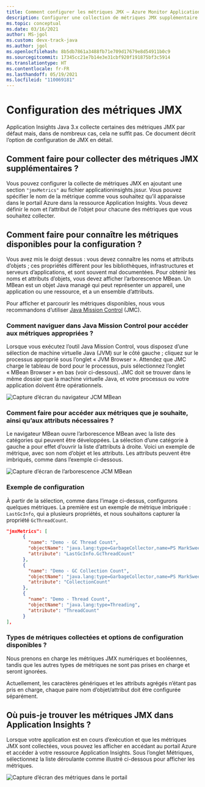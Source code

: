 ```yaml
---
title: Comment configurer les métriques JMX – Azure Monitor Application Insights pour Java
description: Configurer une collection de métriques JMX supplémentaire pour l’agent Java Azure Monitor Application Insights
ms.topic: conceptual
ms.date: 03/16/2021
author: MS-jgol
ms.custom: devx-track-java
ms.author: jgol
ms.openlocfilehash: 8b5db7861a3488fb71e709d17679e8d54911b0c9
ms.sourcegitcommit: 17345cc21e7b14e3e31cbf920f191875bf3c5914
ms.translationtype: HT
ms.contentlocale: fr-FR
ms.lasthandoff: 05/19/2021
ms.locfileid: "110069181"
---
```

# <a name="configuring-jmx-metrics"></a>Configuration des métriques JMX

Application Insights Java 3.x collecte certaines des métriques JMX par défaut mais, dans de nombreux cas, cela ne suffit pas. Ce document décrit l’option de configuration de JMX en détail.

## <a name="how-do-i-collect-additional-jmx-metrics"></a>Comment faire pour collecter des métriques JMX supplémentaires ?

Vous pouvez configurer la collecte de métriques JMX en ajoutant une section ```"jmxMetrics"``` au fichier applicationinsights.jssur. Vous pouvez spécifier le nom de la métrique comme vous souhaitez qu’il apparaisse dans le portail Azure dans la ressource Application Insights. Vous devez définir le nom et l’attribut de l’objet pour chacune des métriques que vous souhaitez collecter.

## <a name="how-do-i-know-what-metrics-are-available-to-configure"></a>Comment faire pour connaître les métriques disponibles pour la configuration ?

Vous avez mis le doigt dessus : vous devez connaître les noms et attributs d’objets ; ces propriétés diffèrent pour les bibliothèques, infrastructures et serveurs d’applications, et sont souvent mal documentées. Pour obtenir les noms et attributs d’objets, vous devez afficher l’arborescence MBean. Un MBean est un objet Java managé qui peut représenter un appareil, une application ou une ressource, et a un ensemble d’attributs. 

Pour afficher et parcourir les métriques disponibles, nous vous recommandons d’utiliser [Java Mission Control](https://www.oracle.com/java/technologies/jdk-mission-control.html) (JMC).

### <a name="how-to-navigate-the-java-mission-control-to-get-to-the-right-metrics"></a>Comment naviguer dans Java Mission Control pour accéder aux métriques appropriées ?

Lorsque vous exécutez l’outil Java Mission Control, vous disposez d’une sélection de machine virtuelle Java (JVM) sur le côté gauche ; cliquez sur le processus approprié sous l’onglet « JVM Browser ». Attendez que JMC charge le tableau de bord pour le processus, puis sélectionnez l’onglet « MBean Browser » en bas (voir ci-dessous). JMC doit se trouver dans le même dossier que la machine virtuelle Java, et votre processus ou votre application doivent être opérationnels.

![Capture d’écran du navigateur JCM MBean](media/java-ipa/jmx/jmc-mbean-browser.png)

### <a name="how-to-get-to-the-metrics-i-want-and-the-necessary-attributes"></a>Comment faire pour accéder aux métriques que je souhaite, ainsi qu’aux attributs nécessaires ?

Le navigateur MBean ouvre l’arborescence MBean avec la liste des catégories qui peuvent être développées. La sélection d’une catégorie à gauche a pour effet d’ouvrir la liste d’attributs à droite. Voici un exemple de métrique, avec son nom d’objet et les attributs. Les attributs peuvent être imbriqués, comme dans l’exemple ci-dessous.

![Capture d’écran de l’arborescence JCM MBean](media/java-ipa/jmx/jmc-metric-sample.png)

### <a name="configuration-example"></a>Exemple de configuration

À partir de la sélection, comme dans l’image ci-dessus, configurons quelques métriques. La première est un exemple de métrique imbriquée : `LastGcInfo`, qui a plusieurs propriétés, et nous souhaitons capturer la propriété `GcThreadCount`.

```json
"jmxMetrics": [
      {
        "name": "Demo - GC Thread Count",
        "objectName": "java.lang:type=GarbageCollector,name=PS MarkSweep",
        "attribute": "LastGcInfo.GcThreadCount"
      },
      {
        "name": "Demo - GC Collection Count",
        "objectName": "java.lang:type=GarbageCollector,name=PS MarkSweep",
        "attribute": "CollectionCount"
      },
      {
        "name": "Demo - Thread Count",
        "objectName": "java.lang:type=Threading",
        "attribute": "ThreadCount"
      }
],
```

### <a name="types-of-collected-metrics-and-available-configuration-options"></a>Types de métriques collectées et options de configuration disponibles ?

Nous prenons en charge les métriques JMX numériques et booléennes, tandis que les autres types de métriques ne sont pas prises en charge et seront ignorées. 

Actuellement, les caractères génériques et les attributs agrégés n’étant pas pris en charge, chaque paire nom d’objet/attribut doit être configurée séparément. 


## <a name="where-do-i-find-the-jmx-metrics-in-application-insights"></a>Où puis-je trouver les métriques JMX dans Application Insights ?

Lorsque votre application est en cours d’exécution et que les métriques JMX sont collectées, vous pouvez les afficher en accédant au portail Azure et accéder à votre ressource Application Insights. Sous l’onglet Métriques, sélectionnez la liste déroulante comme illustré ci-dessous pour afficher les métriques.

![Capture d’écran des métriques dans le portail](media/java-ipa/jmx/jmx-portal.png)
